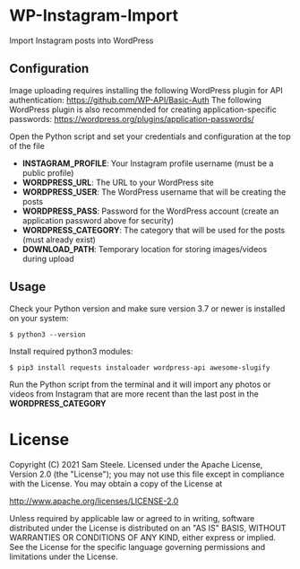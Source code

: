 # WP-Instagram-Import
Import Instagram posts into WordPress

## Configuration
Image uploading requires installing the following WordPress plugin for API authentication: https://github.com/WP-API/Basic-Auth
The following WordPress plugin is also recommended for creating application-specific passwords: https://wordpress.org/plugins/application-passwords/

Open the Python script and set your credentials and configuration at the top of the file

 * __INSTAGRAM_PROFILE__: Your Instagram profile username (must be a public profile)
 * __WORDPRESS_URL__: The URL to your WordPress site
 * __WORDPRESS_USER__: The WordPress username that will be creating the posts
 * __WORDPRESS_PASS__: Password for the WordPress account (create an application password above for security)
 * __WORDPRESS_CATEGORY__: The category that will be used for the posts (must already exist)
 * __DOWNLOAD_PATH__: Temporary location for storing images/videos during upload

## Usage
Check your Python version and make sure version 3.7 or newer is installed on your system:
```
$ python3 --version
```

Install required python3 modules:
```
$ pip3 install requests instaloader wordpress-api awesome-slugify
```

Run the Python script from the terminal and it will import any photos or videos from Instagram that are more recent than the last post in the __WORDPRESS_CATEGORY__

# License

Copyright (C) 2021 Sam Steele. Licensed under the Apache License, Version 2.0 (the "License"); you may not use this file except in compliance with the License. You may obtain a copy of the License at

http://www.apache.org/licenses/LICENSE-2.0

Unless required by applicable law or agreed to in writing, software distributed under the License is distributed on an "AS IS" BASIS, WITHOUT WARRANTIES OR CONDITIONS OF ANY KIND, either express or implied. See the License for the specific language governing permissions and limitations under the License.
